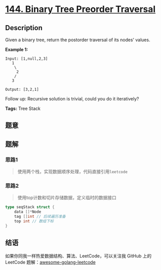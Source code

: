 # [144. Binary Tree Preorder Traversal][title]

## Description

Given a binary tree, return the postorder traversal of its nodes' values.

**Example 1:**

```
Input: [1,null,2,3]
   1
    \
     2
    /
   3

Output: [3,2,1]
```
Follow up: Recursive solution is trivial, could you do it iteratively?

**Tags:** Tree Stack

## 题意
>

## 题解

### 思路1
> 使用两个栈，实现数据顺序处理，代码直接引用`leetcode`

### 思路2
> 使用top计数和切片存储数据，定义临时的数据接口
```go
type seqStack struct {
	data []*Node
	tag []int // 后续遍历准备
	top int // 数组下标
}
```

## 结语

如果你同我一样热爱数据结构、算法、LeetCode，可以关注我 GitHub 上的 LeetCode 题解：[awesome-golang-leetcode][me]

[title]: https://leetcode.com/problems/linked-list-cycle-ii/
[me]: https://github.com/kylesliu/awesome-golang-leetcode
